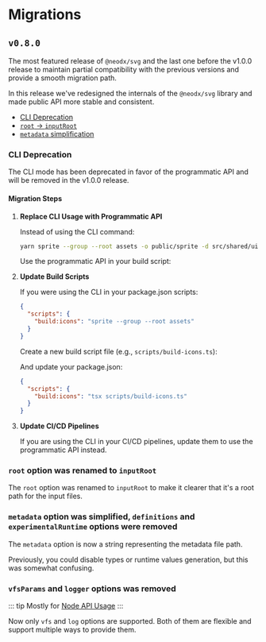 # Migrations

## `v0.8.0`

The most featured release of `@neodx/svg` and the last one before the v1.0.0 release to maintain partial compatibility with the previous versions and provide a smooth migration path.

In this release we've redesigned the internals of the `@neodx/svg` library and made public API more stable and consistent.

- [CLI Deprecation](#cli-deprecation)
- [`root` -> `inputRoot`](#root-option-was-renamed-to-inputroot)
- [`metadata` simplification](#metadata-option-was-simplified-definitions-and-experimentalruntime-options-were-removed)

### CLI Deprecation

The CLI mode has been deprecated in favor of the programmatic API and will be removed in the v1.0.0 release.

#### Migration Steps

1. **Replace CLI Usage with Programmatic API**

   Instead of using the CLI command:

   ```bash
   yarn sprite --group --root assets -o public/sprite -d src/shared/ui/icon/sprite.gen.ts --reset-unknown-colors
   ```

   Use the programmatic API in your build script:

   <!--@include: ./shared/node-api-snippet.md-->

2. **Update Build Scripts**

   If you were using the CLI in your package.json scripts:

   ```json
   {
     "scripts": {
       "build:icons": "sprite --group --root assets"
     }
   }
   ```

   Create a new build script file (e.g., `scripts/build-icons.ts`):

   <!--@include: ./shared/node-api-snippet.md-->

   And update your package.json:

   ```json
   {
     "scripts": {
       "build:icons": "tsx scripts/build-icons.ts"
     }
   }
   ```

3. **Update CI/CD Pipelines**

   If you are using the CLI in your CI/CD pipelines, update them to use the programmatic API instead.

### `root` option was renamed to `inputRoot`

The `root` option was renamed to `inputRoot` to make it clearer that it's a root path for the input files.

### `metadata` option was simplified, `definitions` and `experimentalRuntime` options were removed

The `metadata` option is now a string representing the metadata file path.

Previously, you could disable types or runtime values generation, but this was somewhat confusing.

### `vfsParams` and `logger` options was removed

::: tip
Mostly for [Node API Usage](./api/index.md)
:::

Now only `vfs` and `log` options are supported.
Both of them are flexible and support multiple ways to provide them.
